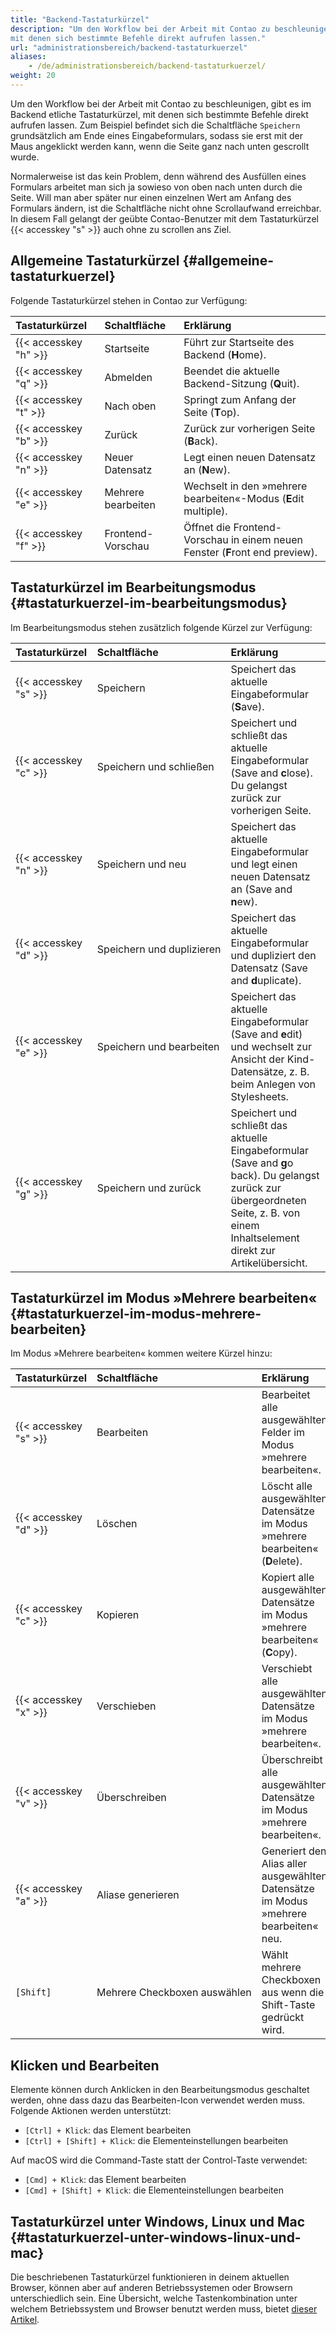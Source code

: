 ```yaml
---
title: "Backend-Tastaturkürzel"
description: "Um den Workflow bei der Arbeit mit Contao zu beschleunigen, gibt es im Backend etliche Tastaturkürzel, 
mit denen sich bestimmte Befehle direkt aufrufen lassen."
url: "administrationsbereich/backend-tastaturkuerzel"
aliases:
    - /de/administrationsbereich/backend-tastaturkuerzel/
weight: 20
---
```


Um den Workflow bei der Arbeit mit Contao zu beschleunigen, gibt es im Backend etliche Tastaturkürzel, mit denen sich
bestimmte Befehle direkt aufrufen lassen. Zum Beispiel befindet sich die Schaltfläche `Speichern` grundsätzlich am Ende 
eines Eingabeformulars, sodass sie erst mit der Maus angeklickt werden kann, wenn die Seite ganz 
nach unten gescrollt wurde.

Normalerweise ist das kein Problem, denn während des Ausfüllen eines Formulars arbeitet man sich ja sowieso von oben
nach unten durch die Seite. Will man aber später nur einen einzelnen Wert am Anfang des Formulars ändern, ist die
Schaltfläche nicht ohne Scrollaufwand erreichbar. In diesem Fall gelangt der geübte Contao-Benutzer mit dem
Tastaturkürzel {{< accesskey "s" >}} auch ohne zu scrollen ans Ziel.


## Allgemeine Tastaturkürzel {#allgemeine-tastaturkuerzel}

Folgende Tastaturkürzel stehen in Contao zur Verfügung:

| Tastaturkürzel        | Schaltfläche            | Erklärung                                                                           |
|:----------------------|:------------------------|:------------------------------------------------------------------------------------|
| {{< accesskey "h" >}} | Startseite              | Führt zur Startseite des Backend (**H**ome).                                        |
| {{< accesskey "q" >}} | Abmelden                | Beendet die aktuelle Backend-Sitzung (**Q**uit).                                    |
| {{< accesskey "t" >}} | Nach oben               | Springt zum Anfang der Seite (**T**op).                                             |
| {{< accesskey "b" >}} | Zurück                  | Zurück zur vorherigen Seite (**B**ack).                                             |
| {{< accesskey "n" >}} | Neuer Datensatz         | Legt einen neuen Datensatz an (**N**ew).                                            |
| {{< accesskey "e" >}} | Mehrere bearbeiten      | Wechselt in den »mehrere bearbeiten«-Modus (**E**dit multiple).                     |
| {{< accesskey "f" >}} | Frontend-Vorschau       | Öffnet die Frontend-Vorschau in einem neuen Fenster (**F**ront end preview).        |


## Tastaturkürzel im Bearbeitungsmodus {#tastaturkuerzel-im-bearbeitungsmodus}

Im Bearbeitungsmodus stehen zusätzlich folgende Kürzel zur Verfügung:

| Tastaturkürzel        | Schaltfläche                          | Erklärung                                                                                                                                                                                |
|:----------------------|:--------------------------------------|:-----------------------------------------------------------------------------------------------------------------------------------------------------------------------------------------|
| {{< accesskey "s" >}} | Speichern                             | Speichert das aktuelle Eingabeformular (**S**ave).                                                                                                                                       |
| {{< accesskey "c" >}} | Speichern und schließen               | Speichert und schließt das aktuelle Eingabeformular (Save and **c**lose). Du gelangst zurück zur vorherigen Seite.                                                                      |
| {{< accesskey "n" >}} | Speichern und neu                     | Speichert das aktuelle Eingabeformular und legt einen neuen Datensatz an (Save and **n**ew).                                                                                             |
| {{< accesskey "d" >}} | Speichern&nbsp;und&nbsp;duplizieren   | Speichert das aktuelle Eingabeformular und dupliziert den Datensatz (Save and **d**uplicate).                                                                                            |
| {{< accesskey "e" >}} | Speichern und bearbeiten              | Speichert das aktuelle Eingabeformular (Save and **e**dit) und wechselt zur Ansicht der Kind-Datensätze, z. B. beim Anlegen von Stylesheets.                                             |
| {{< accesskey "g" >}} | Speichern und zurück                  | Speichert und schließt das aktuelle Eingabeformular (Save and **g**o back). Du gelangst zurück zur übergeordneten Seite, z. B. von einem Inhaltselement direkt zur Artikelübersicht.    |


## Tastaturkürzel im Modus »Mehrere bearbeiten« {#tastaturkuerzel-im-modus-mehrere-bearbeiten}

Im Modus »Mehrere bearbeiten« kommen weitere Kürzel hinzu:

| Tastaturkürzel        | Schaltfläche                             | Erklärung                                                                               |
|:----------------------|:-----------------------------------------|:----------------------------------------------------------------------------------------|
| {{< accesskey "s" >}} | Bearbeiten                               | Bearbeitet alle ausgewählten Felder im Modus »mehrere bearbeiten«.                      |
| {{< accesskey "d" >}} | Löschen                                  | Löscht alle ausgewählten Datensätze im Modus »mehrere bearbeiten« (**D**elete).         |
| {{< accesskey "c" >}} | Kopieren                                 | Kopiert alle ausgewählten Datensätze im Modus »mehrere bearbeiten« (**C**opy).          |
| {{< accesskey "x" >}} | Verschieben                              | Verschiebt alle ausgewählten Datensätze im Modus »mehrere bearbeiten«.                  |
| {{< accesskey "v" >}} | Überschreiben                            | Überschreibt alle ausgewählten Datensätze im Modus »mehrere bearbeiten«.                |
| {{< accesskey "a" >}} | Aliase generieren                        | Generiert den Alias aller ausgewählten Datensätze im Modus »mehrere bearbeiten« neu.    |
| `[Shift]`             | Mehrere&nbsp;Checkboxen&nbsp;auswählen   | Wählt mehrere Checkboxen aus wenn die Shift-Taste gedrückt wird.                        |


## Klicken und Bearbeiten

Elemente können durch Anklicken in den Bearbeitungsmodus geschaltet werden, ohne dass dazu das Bearbeiten-Icon
verwendet werden muss. Folgende Aktionen werden unterstützt:

- `[Ctrl] + Klick`: das Element bearbeiten
- `[Ctrl] + [Shift] + Klick`: die Elementeinstellungen bearbeiten

Auf macOS wird die Command-Taste statt der Control-Taste verwendet:

- `[Cmd] + Klick`: das Element bearbeiten
- `[Cmd] + [Shift] + Klick`: die Elementeinstellungen bearbeiten


## Tastaturkürzel unter Windows, Linux und Mac {#tastaturkuerzel-unter-windows-linux-und-mac}

Die beschriebenen Tastaturkürzel funktionieren in deinem aktuellen Browser, können aber auf anderen Betriebssystemen oder
Browsern unterschiedlich sein. Eine Übersicht, welche Tastenkombination unter welchem Betriebssystem und Browser benutzt werden muss, bietet
[dieser Artikel][MozillaAccesskey].


[MozillaAccesskey]: https://developer.mozilla.org/de/docs/Web/HTML/Globale_Attribute/accesskey
